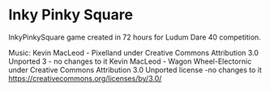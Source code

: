 # Inky Pinky Square

InkyPinkySquare game created in 72 hours for Ludum Dare 40 competition.


Music: 
Kevin MacLeod - Pixelland under Creative Commons Attribution 3.0 Unported 3 - no changes to it
Kevin MacLeod - Wagon Wheel-Electornic under Creative Commons Attribution 3.0 Unported license -no changes to it
https://creativecommons.org/licenses/by/3.0/
